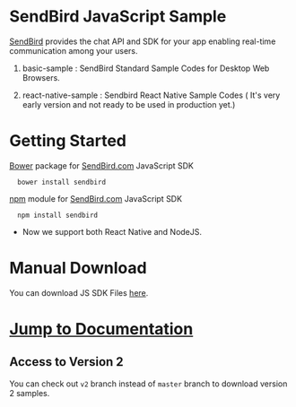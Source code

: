 # SendBird JavaScript Sample

[SendBird](https://sendbird.com) provides the chat API and SDK for your app enabling real-time communication among your users.  

1) basic-sample : SendBird Standard Sample Codes for Desktop Web Browsers.

2) react-native-sample : Sendbird React Native Sample Codes ( It's very early version and not ready to be used in production yet.) 


# Getting Started  
  
[Bower](http://bower.io) package for [SendBird.com](https://sendbird.com) JavaScript SDK  

      bower install sendbird


[npm](https://www.npmjs.com/package/sendbird) module for [SendBird.com](https://sendbird.com) JavaScript SDK  

      npm install sendbird

* Now we support both React Native and NodeJS.


# Manual Download

You can download JS SDK Files [here](https://github.com/smilefam/SendBird-SDK-JavaScript).


# [Jump to Documentation](https://docs.sendbird.com/javascript)  

## Access to Version 2

You can check out `v2` branch instead of `master` branch to download version 2 samples.


